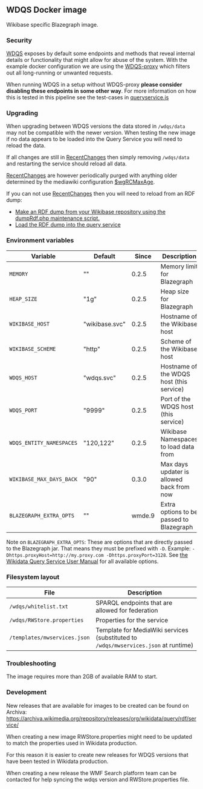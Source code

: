 ## WDQS Docker image

Wikibase specific Blazegraph image.

### Security

[WDQS](https://gerrit.wikimedia.org/r/admin/repos/wikidata/query/rdf) exposes by default some endpoints and methods that reveal internal details or functionality that might allow for abuse of the system. With the example docker configuration we are using the [WDQS-proxy](../WDQS-proxy/README.md) which filters out all long-running or unwanted requests.

When running WDQS in a setup without WDQS-proxy **please consider disabling these endpoints in some other way**. For more information on how this is tested in this pipeline see the test-cases in [queryservice.js](../../test/selenium/specs/repo/queryservice.js)

### Upgrading

When upgrading between WDQS versions the data stored in `/wdqs/data` may not be compatible with the newer version.
When testing the new image if no data appears to be loaded into the Query Service you will need to reload the data.

If all changes are still in [RecentChanges] then simply removing `/wdqs/data` and restarting the service should reload all data.

[RecentChanges] are however periodically purged with anything older determined by the mediawiki configuration [\$wgRCMaxAge](https://www.mediawiki.org/wiki/Manual:$wgRCMaxAge).

If you can not use [RecentChanges] then you will need to reload from an RDF dump:

 - [Make an RDF dump from your Wikibase repository using the dumpRdf.php maintenance script.](https://doc.wikimedia.org/Wikibase/master/php/md_docs_topics_rdf-binding.html)
 - [Load the RDF dump into the query service](https://github.com/wikimedia/wikidata-query-rdf/blob/master/docs/getting-started.md#load-the-dump)

### Environment variables

Variable                 | Default            | Since   | Description
-------------------------|  ------------------| --------| ----------
`MEMORY`                 | ""                 | 0.2.5   | Memory limit for Blazegraph
`HEAP_SIZE`              | "1g"               | 0.2.5   | Heap size for Blazegraph
`WIKIBASE_HOST`          | "wikibase.svc"     | 0.2.5   | Hostname of the Wikibase host
`WIKIBASE_SCHEME`        | "http"             | 0.2.5   | Scheme of the Wikibase host
`WDQS_HOST`              | "wdqs.svc"         | 0.2.5   | Hostname of the WDQS host (this service)
`WDQS_PORT`              | "9999"             | 0.2.5   | Port of the WDQS host (this service)
`WDQS_ENTITY_NAMESPACES` | "120,122"          | 0.2.5   | Wikibase Namespaces to load data from
`WIKIBASE_MAX_DAYS_BACK` | "90"               | 0.3.0   | Max days updater is allowed back from now
`BLAZEGRAPH_EXTRA_OPTS`  | ""                 | wmde.9  | Extra options to be passed to Blazegraph

Note on `BLAZEGRAPH_EXTRA_OPTS`: These are options that are directly passed to the Blazegraph jar. That means they must be prefixed with `-D`. Example: `-Dhttps.proxyHost=http://my.proxy.com -Dhttps.proxyPort=3128`. See [the Wikidata Query Service User Manual](https://www.mediawiki.org/wiki/Wikidata_Query_Service/User_Manual#Configurable_properties) for all available options.

### Filesystem layout

File                              | Description
--------------------------------- | ------------------------------------------------------------------------------
`/wdqs/whitelist.txt`             | SPARQL endpoints that are allowed for federation
`/wdqs/RWStore.properties`        | Properties for the service
`/templates/mwservices.json`      | Template for MediaWiki services (substituted to `/wdqs/mwservices.json` at runtime)

### Troubleshooting

The image requires more than 2GB of available RAM to start.

### Development

New releases that are available for images to be created can be found on Archiva: https://archiva.wikimedia.org/repository/releases/org/wikidata/query/rdf/service/

When creating a new image RWStore.properties might need to be updated to match the properties used in Wikidata production.

For this reason it is easier to create new releases for WDQS versions that have been tested in Wikidata production.

When creating a new release the WMF Search platform team can be contacted for help syncing the wdqs version and RWStore.properties file.

[RecentChanges]: https://www.mediawiki.org/wiki/API:RecentChanges
